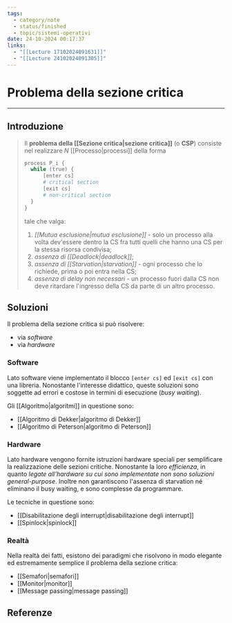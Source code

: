 ```yaml
---
tags:
  - category/note
  - status/finished
  - topic/sistemi-operativi
date: 24-10-2024 00:17:37
links:
  - "[[Lecture 17102024091631]]"
  - "[[Lecture 24102024091305]]"
---
```

# Problema della sezione critica
---
## Introduzione
> Il **problema della [[Sezione critica|sezione critica]]** (o **CSP**) consiste nel realizzare $N$ [[Processo|processi]] della forma
> ```R
> process P_i {
> 	while (true) {
> 		[enter cs]
> 		# critical section
> 		[exit cs]
> 		# non-critical section
> 	}
> }
> ```
> tale che valga:
> 1. _[[Mutua esclusione|mutua esclusione]]_ - solo un processo alla volta dev'essere dentro la CS fra tutti quelli che hanno una CS per la stessa risorsa condivisa;
> 2. _assenza di [[Deadlock|deadlock]]_;
> 3. _assenza di [[Starvation|starvation]]_ - ogni processo che lo richiede, prima o poi entra nella CS;
> 4. _assenza di delay non necessari_ - un processo fuori dalla CS non deve ritardare l'ingresso della CS da parte di un altro processo.

## Soluzioni
Il problema della sezione critica si può risolvere:
- via _software_
- via _hardware_

### Software
Lato software viene implementato il blocco `[enter cs]` ed `[exit cs]` con una libreria. Nonostante l'interesse didattico, queste soluzioni sono soggette ad errori e costose in termini di esecuzione (_busy waiting_).

Gli [[Algoritmo|algoritmi]] in questione sono:
- [[Algoritmo di Dekker|algoritmo di Dekker]]
- [[Algoritmo di Peterson|algoritmo di Peterson]]

### Hardware
Lato hardware vengono fornite istruzioni hardware speciali per semplificare la realizzazione delle sezioni critiche. Nonostante la loro _efficienza_, in quanto _legate all'hardware su cui sono implementate non sono soluzioni general-purpose_. Inoltre non garantiscono l'assenza di starvation né eliminano il busy waiting, e sono complesse da programmare.

Le tecniche in questione sono:
- [[Disabilitazione degli interrupt|disabilitazione degli interrupt]]
- [[Spinlock|spinlock]]

### Realtà
Nella realtà dei fatti, esistono dei paradigmi che risolvono in modo elegante ed estremamente semplice il problema della sezione critica:
- [[Semafori|semafori]]
- [[Monitor|monitor]]
- [[Message passing|message passing]]

## Referenze